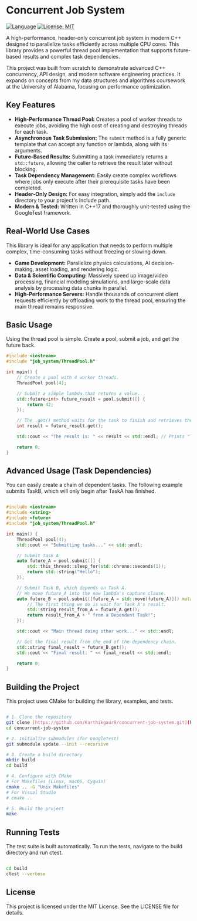 # Concurrent Job System

[![Language](https://img.shields.io/badge/Language-C%2B%2B17-blue.svg)](https://isocpp.org/)
[![License: MIT](https://img.shields.io/badge/License-MIT-yellow.svg)](https://opensource.org/licenses/MIT)

A high-performance, header-only concurrent job system in modern C++ designed to parallelize tasks efficiently across multiple CPU cores. This library provides a powerful thread pool implementation that supports future-based results and complex task dependencies.

This project was built from scratch to demonstrate advanced C++ concurrency, API design, and modern software engineering practices. It expands on concepts from my data structures and algorithms coursework at the University of Alabama, focusing on performance optimization.

## Key Features

- **High-Performance Thread Pool:** Creates a pool of worker threads to execute jobs, avoiding the high cost of creating and destroying threads for each task.
- **Asynchronous Task Submission:** The `submit` method is a fully generic template that can accept any function or lambda, along with its arguments.
- **Future-Based Results:** Submitting a task immediately returns a `std::future`, allowing the caller to retrieve the result later without blocking.
- **Task Dependency Management:** Easily create complex workflows where jobs only execute after their prerequisite tasks have been completed.
- **Header-Only Design:** For easy integration, simply add the `include` directory to your project's include path.
- **Modern & Tested:** Written in C++17 and thoroughly unit-tested using the GoogleTest framework.

## Real-World Use Cases

This library is ideal for any application that needs to perform multiple complex, time-consuming tasks without freezing or slowing down.

- **Game Development:** Parallelize physics calculations, AI decision-making, asset loading, and rendering logic.
- **Data & Scientific Computing:** Massively speed up image/video processing, financial modeling simulations, and large-scale data analysis by processing data chunks in parallel.
- **High-Performance Servers:** Handle thousands of concurrent client requests efficiently by offloading work to the thread pool, ensuring the main thread remains responsive.

## Basic Usage

Using the thread pool is simple. Create a pool, submit a job, and get the future back.

```cpp
#include <iostream>
#include "job_system/ThreadPool.h"

int main() {
    // Create a pool with 4 worker threads.
    ThreadPool pool(4);

    // Submit a simple lambda that returns a value.
    std::future<int> future_result = pool.submit([] {
        return 42;
    });

    // The .get() method waits for the task to finish and retrieves the result.
    int result = future_result.get();

    std::cout << "The result is: " << result << std::endl; // Prints "The result is: 42"

    return 0;
}
```
## Advanced Usage (Task Dependencies)
You can easily create a chain of dependent tasks. The following example submits TaskB, which will only begin after TaskA has finished.

```cpp

#include <iostream>
#include <string>
#include <future>
#include "job_system/ThreadPool.h"

int main() {
    ThreadPool pool(4);
    std::cout << "Submitting tasks..." << std::endl;

    // Submit Task A
    auto future_A = pool.submit([] {
        std::this_thread::sleep_for(std::chrono::seconds(1));
        return std::string("Hello");
    });

    // Submit Task B, which depends on Task A.
    // We move future_A into the new lambda's capture clause.
    auto future_B = pool.submit([future_A = std::move(future_A)]() mutable {
        // The first thing we do is wait for Task A's result.
        std::string result_from_A = future_A.get();
        return result_from_A + " from a Dependent Task!";
    });

    std::cout << "Main thread doing other work..." << std::endl;

    // Get the final result from the end of the dependency chain.
    std::string final_result = future_B.get();
    std::cout << "Final result: " << final_result << std::endl;

    return 0;
}
```
## Building the Project
This project uses CMake for building the library, examples, and tests.

```Bash

# 1. Clone the repository
git clone [https://github.com/Karthikgaur8/concurrent-job-system.git](https://github.com/Karthikgaur8/concurrent-job-system.git)
cd concurrent-job-system

# 2. Initialize submodules (for GoogleTest)
git submodule update --init --recursive

# 3. Create a build directory
mkdir build
cd build

# 4. Configure with CMake
# For Makefiles (Linux, macOS, Cygwin)
cmake .. -G "Unix Makefiles"
# For Visual Studio
# cmake ..

# 5. Build the project
make
```
## Running Tests
The test suite is built automatically. To run the tests, navigate to the build directory and run ctest.

```Bash

cd build
ctest --verbose
```
## License
This project is licensed under the MIT License. See the LICENSE file for details.
